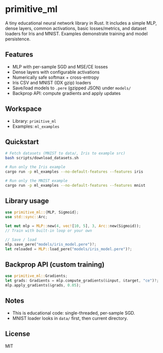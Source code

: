 # primitive_ml

A tiny educational neural network library in Rust. It includes a simple MLP, dense layers, common activations, basic losses/metrics, and dataset loaders for Iris and MNIST. Examples demonstrate training and model persistence.

## Features
- MLP with per-sample SGD and MSE/CE losses
- Dense layers with configurable activations
- Numerically safe softmax + cross-entropy
- Iris CSV and MNIST (IDX gzip) loaders
- Save/load models to `.pere` (gzipped JSON) under `models/`
- Backprop API: compute gradients and apply updates

## Workspace
- Library: `primitive_ml`
- Examples: `ml_examples`

## Quickstart
```bash
# Fetch datasets (MNIST to data/, Iris to example src)
bash scripts/download_datasets.sh

# Run only the Iris example
cargo run -p ml_examples --no-default-features --features iris

# Run only the MNIST example
cargo run -p ml_examples --no-default-features --features mnist
```

## Library usage
```rust
use primitive_ml::{MLP, Sigmoid};
use std::sync::Arc;

let mut mlp = MLP::new(4, vec![10, 5], 3, Arc::new(Sigmoid));
// Train with built-in loop or your own

// Save / load
mlp.save_pere("models/iris_model.pere")?;
let reloaded = MLP::load_pere("models/iris_model.pere")?;
```

## Backprop API (custom training)
```rust
use primitive_ml::Gradients;
let grads: Gradients = mlp.compute_gradients(&input, &target, "ce")?;
mlp.apply_gradients(&grads, 0.05);
```

## Notes
- This is educational code: single-threaded, per-sample SGD.
- MNIST loader looks in `data/` first, then current directory.

## License
MIT
